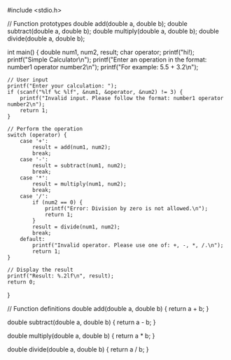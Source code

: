 #include <stdio.h>

// Function prototypes
double add(double a, double b);
double subtract(double a, double b);
double multiply(double a, double b);
double divide(double a, double b);

int main() {
    double num1, num2, result;
    char operator;
    printf("hi!);
    printf("Simple Calculator\n");
    printf("Enter an operation in the format: number1 operator number2\n");
    printf("For example: 5.5 + 3.2\n");

    // User input
    printf("Enter your calculation: ");
    if (scanf("%lf %c %lf", &num1, &operator, &num2) != 3) {
        printf("Invalid input. Please follow the format: number1 operator number2\n");
        return 1;
    }

    // Perform the operation
    switch (operator) {
        case '+':
            result = add(num1, num2);
            break;
        case '-':
            result = subtract(num1, num2);
            break;
        case '*':
            result = multiply(num1, num2);
            break;
        case '/':
            if (num2 == 0) {
                printf("Error: Division by zero is not allowed.\n");
                return 1;
            }
            result = divide(num1, num2);
            break;
        default:
            printf("Invalid operator. Please use one of: +, -, *, /.\n");
            return 1;
    }

    // Display the result
    printf("Result: %.2lf\n", result);
    return 0;
}

// Function definitions
double add(double a, double b) {
    return a + b;
}

double subtract(double a, double b) {
    return a - b;
}

double multiply(double a, double b) {
    return a * b;
}

double divide(double a, double b) {
    return a / b;
}
